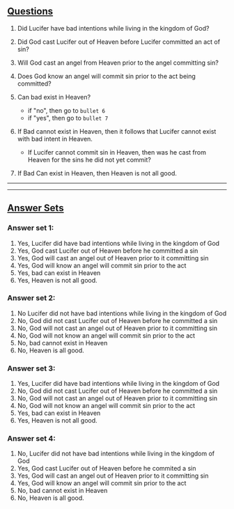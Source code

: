 ## <u>Questions</u>
1. Did Lucifer have bad intentions while living in the kingdom of God?

2. Did God cast Lucifer out of Heaven before Lucifer committed an act of sin?

3. Will God cast an angel from Heaven prior to the angel committing sin?

4. Does God know an angel will commit sin prior to the act being committed?

5. Can bad exist in Heaven?
    * if "no", then go to `bullet 6`
    * if "yes", then go to `bullet 7`


6. If Bad cannot exist in Heaven, then it follows that Lucifer cannot exist with bad intent in Heaven.
    * If Lucifer cannot commit sin in Heaven, then was he cast from Heaven for the sins he did not yet commit?

7. If Bad Can exist in Heaven, then Heaven is not all good.



<hr><hr>

## <u>Answer Sets</u>

### Answer set 1:
1. Yes, Lucifer did have bad intentions while living in the kingdom of God
2. Yes, God cast Lucifer out of Heaven before he committed a sin
3. Yes, God will cast an angel out of Heaven prior to it committing sin
4. Yes, God will know an angel will commit sin prior to the act
5. Yes, bad can exist in Heaven
6. Yes, Heaven is not all good.

### Answer set 2:
1. No Lucifer did not have bad intentions while living in the kingdom of God
2. No, God did not cast Lucifer out of Heaven before he committed a sin
3. No, God will not cast an angel out of Heaven prior to it committing sin
4. No, God will not know an angel will commit sin prior to the act
5. No, bad cannot exist in Heaven
6. No, Heaven is all good.

### Answer set 3:
1. Yes, Lucifer did have bad intentions while living in the kingdom of God
2. No, God did not cast Lucifer out of Heaven before he committed a sin
3. No, God will not cast an angel out of Heaven prior to it committing sin
4. No, God will not know an angel will commit sin prior to the act
5. Yes, bad can exist in Heaven
6. Yes, Heaven is not all good.

### Answer set 4:
1. No, Lucifer did not have bad intentions while living in the kingdom of God
2. Yes, God cast Lucifer out of Heaven before he commited a sin
3. Yes, God will cast an angel out of Heaven prior to it committing sin
4. Yes, God will know an angel will commit sin prior to the act
5. No, bad cannot exist in Heaven
6. No, Heaven is all good.